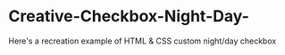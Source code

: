 # Creative-Checkbox-Night-Day-
Here's a recreation example of HTML &amp; CSS custom night/day checkbox
